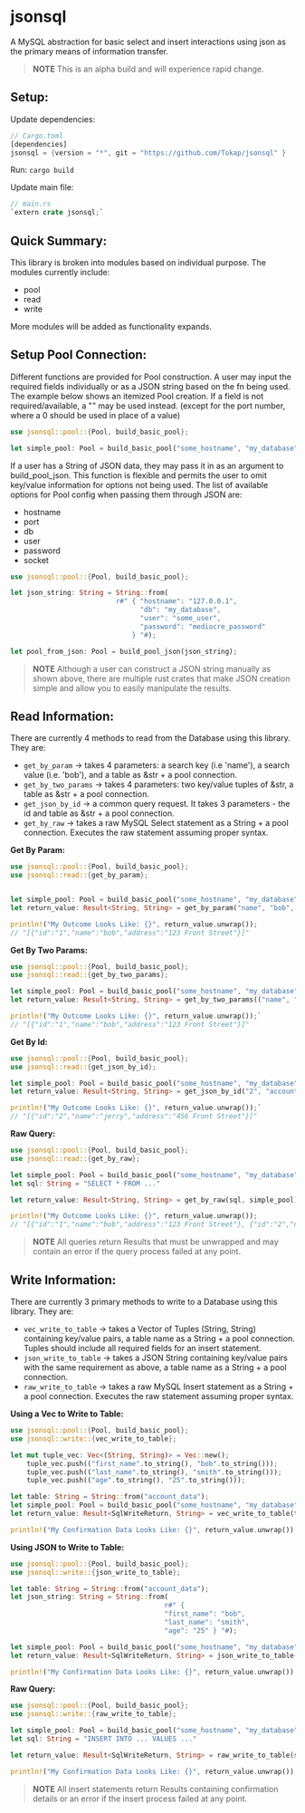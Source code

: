 # jsonsql

A MySQL abstraction for basic select and insert interactions using json as the primary means of information transfer.

> **NOTE** This is an alpha build and will experience rapid change.

## Setup:

Update dependencies:
```rust
// Cargo.toml
[dependencies]
jsonsql = {version = "*", git = "https://github.com/Tokap/jsonsql" }
```
Run: `cargo build`

Update main file:
```rust
// main.rs
`extern crate jsonsql;`
```

## Quick Summary:
This library is broken into modules based on individual purpose. The modules currently include:
  - pool
  - read
  - write

More modules will be added as functionality expands.  

## Setup Pool Connection:
Different functions are provided for Pool construction. A user may input the required fields individually or as a JSON string based on the fn being used.
The example below shows an itemized Pool creation. If a field is not required/available, a "" may be used instead. (except for the port number, where a 0 should be used in place of a value)

```rust
use jsonsql::pool::{Pool, build_basic_pool};

let simple_pool: Pool = build_basic_pool("some_hostname", "my_database", "user", "password", 3306);
```

If a user has a String of JSON data, they may pass it in as an argument to build_pool_json. This function is flexible and permits the user to omit key/value information for options not being used.
The list of available options for Pool config when passing them through JSON are:
- hostname
- port
- db
- user
- password
- socket

```rust
use jsonsql::pool::{Pool, build_basic_pool};

let json_string: String = String::from(
                          r#" { "hostname": "127.0.0.1",
                                "db": "my_database",
                                "user": "some_user",
                                "password": "mediocre_password"  
                              } "#);

let pool_from_json: Pool = build_pool_json(json_string);
```

> **NOTE** Although a user can construct a JSON string manually as shown above, there are multiple rust crates that make JSON creation simple and allow you to easily manipulate the results.

## Read Information:

There are currently 4 methods to read from the Database using this library. They are:
- `get_by_param` -> takes 4 parameters: a search key (i.e 'name'), a search value (i.e. 'bob'), and a table as &str + a pool connection.
- `get_by_two_params` -> takes 4 parameters: two key/value tuples of &str, a table as &str + a pool connection.
- `get_json_by_id` -> a common query request. It takes 3 parameters - the id and table as &str + a pool connection.
- `get_by_raw` -> takes a raw MySQL Select statement as a String + a pool connection. Executes the raw statement assuming proper syntax.

**Get By Param:**
```rust
use jsonsql::pool::{Pool, build_basic_pool};
use jsonsql::read::{get_by_param};


let simple_pool: Pool = build_basic_pool("some_hostname", "my_database", "user", "password", 3306);
let return_value: Result<String, String> = get_by_param("name", "bob", "account_data", simple_pool);

println!("My Outcome Looks Like: {}", return_value.unwrap());
// "[{"id":"1","name":"bob","address":"123 Front Street"}]"
```

**Get By Two Params:**
```rust
use jsonsql::pool::{Pool, build_basic_pool};
use jsonsql::read::{get_by_two_params};

let simple_pool: Pool = build_basic_pool("some_hostname", "my_database", "user", "password", 3306);
let return_value: Result<String, String> = get_by_two_params(("name", "bob"),("id", "1"), "account_data", simple_pool);

println!("My Outcome Looks Like: {}", return_value.unwrap());`
// "[{"id":"1","name":"bob","address":"123 Front Street"}]"
```

**Get By Id:**
```rust
use jsonsql::pool::{Pool, build_basic_pool};
use jsonsql::read::{get_json_by_id};

let simple_pool: Pool = build_basic_pool("some_hostname", "my_database", "user", "password", 3306);
let return_value: Result<String, String> = get_json_by_id("2", "account_data", simple_pool);

println!("My Outcome Looks Like: {}", return_value.unwrap());`
// "[{"id":"2","name":"jerry","address":"456 Front Street"}]"
```

**Raw Query:**
```rust
use jsonsql::pool::{Pool, build_basic_pool};
use jsonsql::read::{get_by_raw};

let simple_pool: Pool = build_basic_pool("some_hostname", "my_database", "user", "password", 3306);
let sql: String = "SELECT * FROM ..."

let return_value: Result<String, String> = get_by_raw(sql, simple_pool);

println!("My Outcome Looks Like: {}", return_value.unwrap());
// "[{"id":"1","name":"bob","address":"123 Front Street"}, {"id":"2","name":"jerry","address":"456 Front Street"}]"
```

> **NOTE** All queries return Results that must be unwrapped and may contain an error if the query process failed at any point.


## Write Information:

There are currently 3 primary methods to write to a Database using this library. They are:
- `vec_write_to_table` -> takes a Vector of Tuples (String, String) containing key/value pairs, a table name as a String + a pool connection. Tuples should include all required fields for an insert statement.
- `json_write_to_table` -> takes a JSON String containing key/value pairs with the same requirement as above, a table name as a String + a pool connection.
- `raw_write_to_table` -> takes a raw MySQL Insert statement as a String + a pool connection. Executes the raw statement assuming proper syntax.

**Using a Vec to Write to Table:**
```rust
use jsonsql::pool::{Pool, build_basic_pool};
use jsonsql::write::{vec_write_to_table};

let mut tuple_vec: Vec<(String, String)> = Vec::new();
    tuple_vec.push(("first_name".to_string(), "bob".to_string()));
    tuple_vec.push(("last_name".to_string(), "smith".to_string()));
    tuple_vec.push(("age".to_string(), "25".to_string()));

let table: String = String::from("account_data");
let simple_pool: Pool = build_basic_pool("some_hostname", "my_database", "user", "password", 3306);
let return_value: Result<SqlWriteReturn, String> = vec_write_to_table(tuple_vec, table, simple_pool);

println!("My Confirmation Data Looks Like: {}", return_value.unwrap());
```

**Using JSON to Write to Table:**
```rust
use jsonsql::pool::{Pool, build_basic_pool};
use jsonsql::write::{json_write_to_table};

let table: String = String::from("account_data");
let json_string: String = String::from(
                                      r#" {
                                      "first_name": "bob",
                                      "last_name": "smith",
                                      "age": "25" } "#);

let simple_pool: Pool = build_basic_pool("some_hostname", "my_database", "user", "password", 3306);
let return_value: Result<SqlWriteReturn, String> = json_write_to_table(json_string, table, simple_pool);

println!("My Confirmation Data Looks Like: {}", return_value.unwrap());
```

**Raw Query:**
```rust
use jsonsql::pool::{Pool, build_basic_pool};
use jsonsql::write::{raw_write_to_table};

let simple_pool: Pool = build_basic_pool("some_hostname", "my_database", "user", "password", 3306);
let sql: String = "INSERT INTO ... VALUES ..."

let return_value: Result<SqlWriteReturn, String> = raw_write_to_table(sql, simple_pool);

println!("My Confirmation Data Looks Like: {}", return_value.unwrap());
```

> **NOTE** All insert statements return Results containing confirmation details or an error if the insert process failed at any point.
